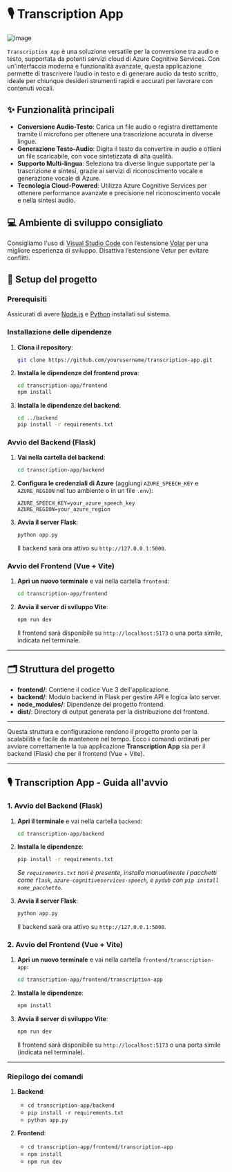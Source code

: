
# 🎙️ Transcription App

![image](https://github.com/user-attachments/assets/92112801-2b04-429a-b43c-2a2a4d0f609b)

`Transcription App` è una soluzione versatile per la conversione tra audio e testo, supportata da potenti servizi cloud di Azure Cognitive Services. Con un'interfaccia moderna e funzionalità avanzate, questa applicazione permette di trascrivere l’audio in testo e di generare audio da testo scritto, ideale per chiunque desideri strumenti rapidi e accurati per lavorare con contenuti vocali.

## ✨ Funzionalità principali
- **Conversione Audio-Testo**: Carica un file audio o registra direttamente tramite il microfono per ottenere una trascrizione accurata in diverse lingue.
- **Generazione Testo-Audio**: Digita il testo da convertire in audio e ottieni un file scaricabile, con voce sintetizzata di alta qualità.
- **Supporto Multi-lingua**: Seleziona tra diverse lingue supportate per la trascrizione e sintesi, grazie ai servizi di riconoscimento vocale e generazione vocale di Azure.
- **Tecnologia Cloud-Powered**: Utilizza Azure Cognitive Services per ottenere performance avanzate e precisione nel riconoscimento vocale e nella sintesi audio.

## 💻 Ambiente di sviluppo consigliato
Consigliamo l'uso di [Visual Studio Code](https://code.visualstudio.com/) con l’estensione [Volar](https://marketplace.visualstudio.com/items?itemName=Vue.volar) per una migliore esperienza di sviluppo. Disattiva l’estensione Vetur per evitare conflitti.

## 🚀 Setup del progetto

### Prerequisiti
Assicurati di avere [Node.js](https://nodejs.org/) e [Python](https://www.python.org/) installati sul sistema.

### Installazione delle dipendenze

1. **Clona il repository**:

   ```sh
   git clone https://github.com/yourusername/transcription-app.git
   ```

2. **Installa le dipendenze del frontend prova**:

   ```sh
   cd transcription-app/frontend
   npm install
   ```

3. **Installa le dipendenze del backend**:

   ```sh
   cd ../backend
   pip install -r requirements.txt
   ```

### Avvio del Backend (Flask)

1. **Vai nella cartella del backend**:

   ```sh
   cd transcription-app/backend
   ```

2. **Configura le credenziali di Azure** (aggiungi `AZURE_SPEECH_KEY` e `AZURE_REGION` nel tuo ambiente o in un file `.env`):

   ```plaintext
   AZURE_SPEECH_KEY=your_azure_speech_key
   AZURE_REGION=your_azure_region
   ```

3. **Avvia il server Flask**:

   ```sh
   python app.py
   ```

   Il backend sarà ora attivo su `http://127.0.0.1:5000`.

### Avvio del Frontend (Vue + Vite)

1. **Apri un nuovo terminale** e vai nella cartella `frontend`:

   ```sh
   cd transcription-app/frontend
   ```

2. **Avvia il server di sviluppo Vite**:

   ```sh
   npm run dev
   ```

   Il frontend sarà disponibile su `http://localhost:5173` o una porta simile, indicata nel terminale.

---

## 🗂️ Struttura del progetto

- **frontend/**: Contiene il codice Vue 3 dell'applicazione.
- **backend/**: Modulo backend in Flask per gestire API e logica lato server.
- **node_modules/**: Dipendenze del progetto frontend.
- **dist/**: Directory di output generata per la distribuzione del frontend.

---

Questa struttura e configurazione rendono il progetto pronto per la scalabilità e facile da mantenere nel tempo.
Ecco i comandi ordinati per avviare correttamente la tua applicazione **Transcription App** sia per il backend (Flask) che per il frontend (Vue + Vite).

---

## 🎙️ Transcription App - Guida all'avvio

### **1. Avvio del Backend (Flask)**

1. **Apri il terminale** e vai nella cartella `backend`:
   ```sh
   cd transcription-app/backend
   ```

2. **Installa le dipendenze**:
   ```sh
   pip install -r requirements.txt
   ```
   *Se `requirements.txt` non è presente, installa manualmente i pacchetti come `flask`, `azure-cognitiveservices-speech`, e `pydub` con `pip install nome_pacchetto`.*

3. **Avvia il server Flask**:
   ```sh
   python app.py
   ```

   Il backend sarà ora attivo su `http://127.0.0.1:5000`.

### **2. Avvio del Frontend (Vue + Vite)**

1. **Apri un nuovo terminale** e vai nella cartella `frontend/transcription-app`:
   ```sh
   cd transcription-app/frontend/transcription-app
   ```

2. **Installa le dipendenze**:
   ```sh
   npm install
   ```

3. **Avvia il server di sviluppo Vite**:
   ```sh
   npm run dev
   ```

   Il frontend sarà disponibile su `http://localhost:5173` o una porta simile (indicata nel terminale).

---

### **Riepilogo dei comandi**

1. **Backend**:
   - `cd transcription-app/backend`
   - `pip install -r requirements.txt`
   - `python app.py`

2. **Frontend**:
   - `cd transcription-app/frontend/transcription-app`
   - `npm install`
   - `npm run dev`

